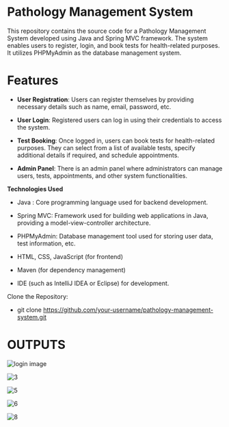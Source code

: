 # Pathology Management System

This repository contains the source code for a Pathology Management System developed using Java and Spring MVC framework. The system enables users to register, login, and book tests for health-related purposes. It utilizes PHPMyAdmin as the database management system.

# Features
- **User Registration**: Users can register themselves by providing necessary details such as name, email, password, etc.

- **User Login**: Registered users can log in using their credentials to access the system.

- **Test Booking**: Once logged in, users can book tests for health-related purposes. They can select from a list of available tests, specify additional details if required, and schedule appointments.

- **Admin Panel**: There is an admin panel where administrators can manage users, tests, appointments, and other system functionalities.


**Technologies Used**

* Java : Core programming language used for backend development.

* Spring MVC: Framework used for building web applications in Java, providing a model-view-controller architecture.

* PHPMyAdmin: Database management tool used for storing user data, test information, etc.

* HTML, CSS, JavaScript (for frontend)

* Maven (for dependency management)

* IDE (such as IntelliJ IDEA or Eclipse) for development.


Clone the Repository:
- git clone https://github.com/your-username/pathology-management-system.git

# OUTPUTS
![login image](https://github.com/Priya-Sharma11/Pathology-Management-System/assets/83345365/fdd8ead3-ed1b-4c43-860e-941db83ac50f)

![3](https://github.com/Priya-Sharma11/Pathology-Management-System/assets/83345365/f3758627-8511-48a6-b94b-1fe3cbb4d7e0)

![5](https://github.com/Priya-Sharma11/Pathology-Management-System/assets/83345365/60592a11-76e2-4e0f-8f63-e60ac0cbd74a)

![6](https://github.com/Priya-Sharma11/Pathology-Management-System/assets/83345365/ce6b0fcc-7e5e-45f9-840b-b31eefbdbdfd)

![8](https://github.com/Priya-Sharma11/Pathology-Management-System/assets/83345365/b8bfd429-efa2-4114-bc57-d35bfc81a351)








